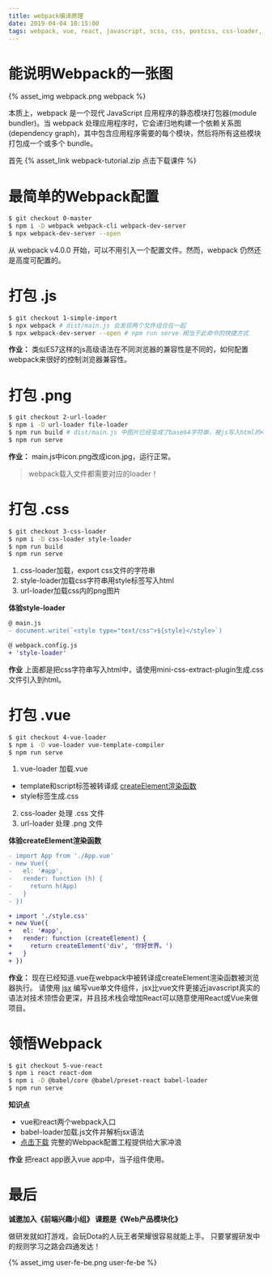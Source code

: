 ```yaml
---
title: webpack编译原理
date: 2019-04-04 10:15:00
tags: webpack, vue, react, javascript, scss, css, postcss, css-loader, style-loader, url-loader, file-loader
---
```


# 能说明Webpack的一张图

{% asset_img webpack.png webpack %}

本质上，webpack 是一个现代 JavaScript 应用程序的静态模块打包器(module bundler)。当 webpack 处理应用程序时，它会递归地构建一个依赖关系图(dependency graph)，其中包含应用程序需要的每个模块，然后将所有这些模块打包成一个或多个 bundle。

首先 {% asset_link webpack-tutorial.zip 点击下载课件 %}

# 最简单的Webpack配置

```bash
$ git checkout 0-master
$ npm i -D webpack webpack-cli webpack-dev-server
$ npx webpack-dev-server --open
```

从 webpack v4.0.0 开始，可以不用引入一个配置文件。然而，webpack 仍然还是高度可配置的。

# 打包 .js

```bash
$ git checkout 1-simple-import
$ npx webpack # dist/main.js 会发现两个文件组合在一起
$ npx webpack-dev-server --open # npm run serve 相当于此命令的快捷方式
```

**作业：**
类似ES7这样的js高级语法在不同浏览器的兼容性是不同的，如何配置webpack来很好的控制浏览器兼容性。

# 打包 .png

```bash
$ git checkout 2-url-loader
$ npm i -D url-loader file-loader
$ npm run build # dist/main.js 中图片已经变成了base64字符串，被js写入html的<img src="base64...">
$ npm run serve
```

**作业：**
main.js中icon.png改成icon.jpg，运行正常。

> webpack载入文件都需要对应的loader！

# 打包 .css

```bash
$ git checkout 3-css-loader
$ npm i -D css-loader style-loader
$ npm run build
$ npm run serve
```

1. css-loader加载，export css文件的字符串
2. style-loader加载css字符串用style标签写入html
3. url-loader加载css内的png图片

**体验style-loader**
```diff
@ main.js
- document.write(`<style type="text/css">${style}</style>`)

@ webpack.config.js
+ 'style-loader'
```

**作业**
上面都是把css字符串写入html中，请使用mini-css-extract-plugin生成.css文件引入到html。

# 打包 .vue

```bash
$ git checkout 4-vue-loader
$ npm i -D vue-loader vue-template-compiler
$ npm run serve
```

1. vue-loader 加载.vue
  * template和script标签被转译成 [createElement渲染函数](https://cn.vuejs.org/v2/guide/render-function.html#createElement-参数)
  * style标签生成.css
2. css-loader 处理 .css 文件
3. url-loader 处理 .png 文件

**体验createElement渲染函数**
```diff
- import App from './App.vue'
- new Vue({
-   el: '#app',
-   render: function (h) {
-     return h(App)
-   }
- })

+ import './style.css'
+ new Vue({
+   el: '#app',
+   render: function (createElement) {
+     return createElement('div', '你好世界。')
+   }
+ })
```

**作业：**
现在已经知道.vue在webpack中被转译成createElement渲染函数被浏览器执行。
请使用 [jsx](https://cn.vuejs.org/v2/guide/render-function.html#JSX) 编写vue单文件组件，jsx比vue文件更接近javascript真实的语法对技术领悟会更深，并且技术栈会增加React可以随意使用React或Vue来做项目。

# 领悟Webpack

```bash
$ git checkout 5-vue-react
$ npm i react react-dom
$ npm i -D @babel/core @babel/preset-react babel-loader
$ npm run serve
```
**知识点**
* vue和react两个webpack入口
* babel-loader加载.js文件并解析jsx语法
* [点击下载](https://github.com/kimseongrim/hivue) 完整的Webpack配置工程提供给大家冲浪

**作业**
把react app嵌入vue app中，当子组件使用。

# 最后

**诚邀加入《前端兴趣小组》 课题是《Web产品模块化》**

做研发就如打游戏，会玩Dota的人玩王者荣耀很容易就能上手。
只要掌握研发中的规则学习之路会四通发达！

{% asset_img user-fe-be.png user-fe-be %}
